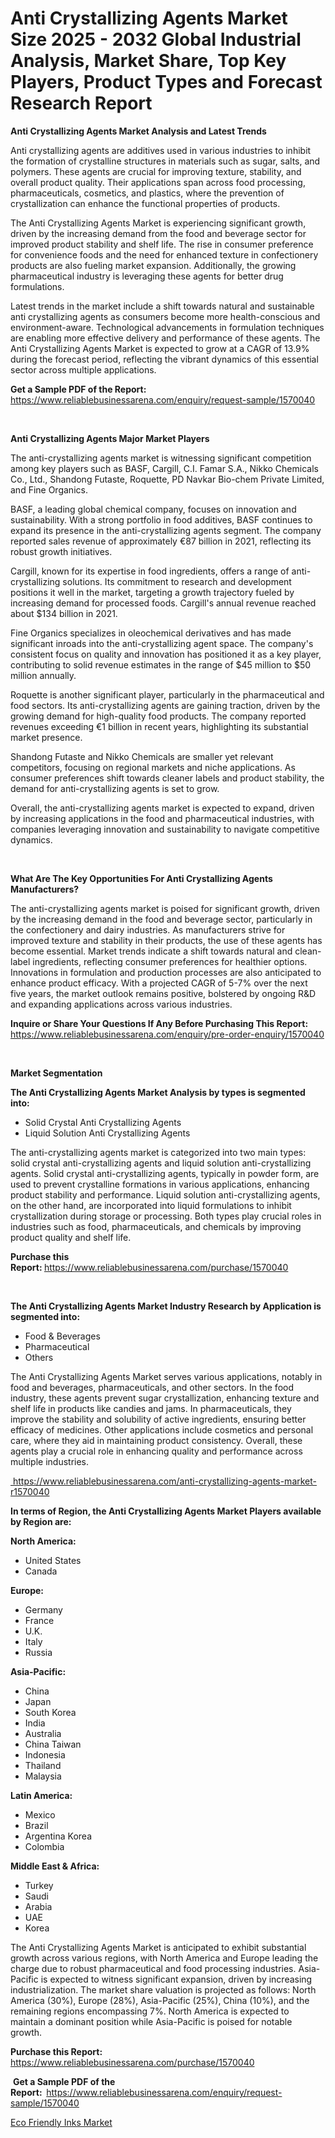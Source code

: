 <p><h1>Anti Crystallizing Agents Market Size 2025 - 2032 Global Industrial Analysis, Market Share, Top Key Players, Product Types and Forecast Research Report</h1></p><p><strong>Anti Crystallizing Agents Market Analysis and Latest Trends</strong></p>
<p><p>Anti crystallizing agents are additives used in various industries to inhibit the formation of crystalline structures in materials such as sugar, salts, and polymers. These agents are crucial for improving texture, stability, and overall product quality. Their applications span across food processing, pharmaceuticals, cosmetics, and plastics, where the prevention of crystallization can enhance the functional properties of products.</p><p>The Anti Crystallizing Agents Market is experiencing significant growth, driven by the increasing demand from the food and beverage sector for improved product stability and shelf life. The rise in consumer preference for convenience foods and the need for enhanced texture in confectionery products are also fueling market expansion. Additionally, the growing pharmaceutical industry is leveraging these agents for better drug formulations.</p><p>Latest trends in the market include a shift towards natural and sustainable anti crystallizing agents as consumers become more health-conscious and environment-aware. Technological advancements in formulation techniques are enabling more effective delivery and performance of these agents. The Anti Crystallizing Agents Market is expected to grow at a CAGR of 13.9% during the forecast period, reflecting the vibrant dynamics of this essential sector across multiple applications.</p></p>
<p><strong>Get a Sample PDF of the Report:&nbsp;</strong> <a href="https://www.reliablebusinessarena.com/enquiry/request-sample/1570040?utm_campaign=3457&utm_medium=2&utm_source=Github&utm_content=ia&utm_term=25032025&utm_id=anti-crystallizing-agents">https://www.reliablebusinessarena.com/enquiry/request-sample/1570040</a></p>
<p>&nbsp;</p>
<p><strong>Anti Crystallizing Agents Major Market Players</strong></p>
<p><p>The anti-crystallizing agents market is witnessing significant competition among key players such as BASF, Cargill, C.I. Famar S.A., Nikko Chemicals Co., Ltd., Shandong Futaste, Roquette, PD Navkar Bio-chem Private Limited, and Fine Organics.</p><p>BASF, a leading global chemical company, focuses on innovation and sustainability. With a strong portfolio in food additives, BASF continues to expand its presence in the anti-crystallizing agents segment. The company reported sales revenue of approximately €87 billion in 2021, reflecting its robust growth initiatives.</p><p>Cargill, known for its expertise in food ingredients, offers a range of anti-crystallizing solutions. Its commitment to research and development positions it well in the market, targeting a growth trajectory fueled by increasing demand for processed foods. Cargill's annual revenue reached about $134 billion in 2021.</p><p>Fine Organics specializes in oleochemical derivatives and has made significant inroads into the anti-crystallizing agent space. The company's consistent focus on quality and innovation has positioned it as a key player, contributing to solid revenue estimates in the range of $45 million to $50 million annually.</p><p>Roquette is another significant player, particularly in the pharmaceutical and food sectors. Its anti-crystallizing agents are gaining traction, driven by the growing demand for high-quality food products. The company reported revenues exceeding €1 billion in recent years, highlighting its substantial market presence.</p><p>Shandong Futaste and Nikko Chemicals are smaller yet relevant competitors, focusing on regional markets and niche applications. As consumer preferences shift towards cleaner labels and product stability, the demand for anti-crystallizing agents is set to grow.</p><p>Overall, the anti-crystallizing agents market is expected to expand, driven by increasing applications in the food and pharmaceutical industries, with companies leveraging innovation and sustainability to navigate competitive dynamics.</p></p>
<p>&nbsp;</p>
<p><strong>What Are The Key Opportunities For Anti Crystallizing Agents Manufacturers?</strong></p>
<p><p>The anti-crystallizing agents market is poised for significant growth, driven by the increasing demand in the food and beverage sector, particularly in the confectionery and dairy industries. As manufacturers strive for improved texture and stability in their products, the use of these agents has become essential. Market trends indicate a shift towards natural and clean-label ingredients, reflecting consumer preferences for healthier options. Innovations in formulation and production processes are also anticipated to enhance product efficacy. With a projected CAGR of 5-7% over the next five years, the market outlook remains positive, bolstered by ongoing R&D and expanding applications across various industries.</p></p>
<p><strong>Inquire or Share Your Questions If Any Before Purchasing This Report:</strong> <a href="https://www.reliablebusinessarena.com/enquiry/pre-order-enquiry/1570040?utm_campaign=3457&utm_medium=2&utm_source=Github&utm_content=ia&utm_term=25032025&utm_id=anti-crystallizing-agents">https://www.reliablebusinessarena.com/enquiry/pre-order-enquiry/1570040</a></p>
<p>&nbsp;</p>
<p><strong>Market Segmentation</strong></p>
<p><strong>The Anti Crystallizing Agents Market Analysis by types is segmented into:</strong></p>
<p><ul><li>Solid Crystal Anti Crystallizing Agents</li><li>Liquid Solution Anti Crystallizing Agents</li></ul></p>
<p><p>The anti-crystallizing agents market is categorized into two main types: solid crystal anti-crystallizing agents and liquid solution anti-crystallizing agents. Solid crystal anti-crystallizing agents, typically in powder form, are used to prevent crystalline formations in various applications, enhancing product stability and performance. Liquid solution anti-crystallizing agents, on the other hand, are incorporated into liquid formulations to inhibit crystallization during storage or processing. Both types play crucial roles in industries such as food, pharmaceuticals, and chemicals by improving product quality and shelf life.</p></p>
<p><strong>Purchase this Report:&nbsp;</strong><a href="https://www.reliablebusinessarena.com/purchase/1570040?utm_campaign=3457&utm_medium=2&utm_source=Github&utm_content=ia&utm_term=25032025&utm_id=anti-crystallizing-agents">https://www.reliablebusinessarena.com/purchase/1570040</a></p>
<p>&nbsp;</p>
<p><strong>The Anti Crystallizing Agents Market Industry Research by Application is segmented into:</strong></p>
<p><ul><li>Food & Beverages</li><li>Pharmaceutical</li><li>Others</li></ul></p>
<p><p>The Anti Crystallizing Agents Market serves various applications, notably in food and beverages, pharmaceuticals, and other sectors. In the food industry, these agents prevent sugar crystallization, enhancing texture and shelf life in products like candies and jams. In pharmaceuticals, they improve the stability and solubility of active ingredients, ensuring better efficacy of medicines. Other applications include cosmetics and personal care, where they aid in maintaining product consistency. Overall, these agents play a crucial role in enhancing quality and performance across multiple industries.</p></p>
<p><a href="https://www.reliablebusinessarena.com/anti-crystallizing-agents-market-r1570040?utm_campaign=3457&utm_medium=2&utm_source=Github&utm_content=ia&utm_term=25032025&utm_id=anti-crystallizing-agents">&nbsp;https://www.reliablebusinessarena.com/anti-crystallizing-agents-market-r1570040</a></p>
<p><strong>In terms of Region, the Anti Crystallizing Agents Market Players available by Region are:</strong></p>
<p>
    <p> <strong> North America: </strong>
        <ul>
            <li>United States</li>
            <li>Canada</li>
        </ul>
        </p> 
    <p> <strong> Europe: </strong>
        <ul>
            <li>Germany</li>
            <li>France</li>
            <li>U.K.</li>
            <li>Italy</li>
            <li>Russia</li>
        </ul>
        </p> 
    <p> <strong> Asia-Pacific: </strong>
        <ul>
            <li>China</li>
            <li>Japan</li>
            <li>South Korea</li>
            <li>India</li>
            <li>Australia</li>
            <li>China Taiwan</li>
            <li>Indonesia</li>
            <li>Thailand</li>
            <li>Malaysia</li>
        </ul>
        </p> 
    <p> <strong> Latin America: </strong>
        <ul>
            <li>Mexico</li>
            <li>Brazil</li>
            <li>Argentina Korea</li>
            <li>Colombia</li>
        </ul>
        </p> 
    <p> <strong> Middle East & Africa: </strong>
        <ul>
            <li>Turkey</li>
            <li>Saudi</li>
            <li>Arabia</li>
            <li>UAE</li>
            <li>Korea</li>
        </ul>
    </p>
    </p>
<p><p>The Anti Crystallizing Agents Market is anticipated to exhibit substantial growth across various regions, with North America and Europe leading the charge due to robust pharmaceutical and food processing industries. Asia-Pacific is expected to witness significant expansion, driven by increasing industrialization. The market share valuation is projected as follows: North America (30%), Europe (28%), Asia-Pacific (25%), China (10%), and the remaining regions encompassing 7%. North America is expected to maintain a dominant position while Asia-Pacific is poised for notable growth.</p></p>
<p><strong>Purchase this Report: </strong><a href="https://www.reliablebusinessarena.com/purchase/1570040?utm_campaign=3457&utm_medium=2&utm_source=Github&utm_content=ia&utm_term=25032025&utm_id=anti-crystallizing-agents">https://www.reliablebusinessarena.com/purchase/1570040</a></p>
<p>&nbsp;<strong>Get a Sample PDF of the Report:&nbsp;&nbsp;</strong><a href="https://www.reliablebusinessarena.com/enquiry/request-sample/1570040?utm_campaign=3457&utm_medium=2&utm_source=Github&utm_content=ia&utm_term=25032025&utm_id=anti-crystallizing-agents">https://www.reliablebusinessarena.com/enquiry/request-sample/1570040</a></p>
<p><strong></strong></p>
<p><p><a href="https://github.com/belhejmawoue/Market-Research-Report-List-1/blob/main/eco-friendly-inks-market.md?utm_campaign=3457&utm_medium=2&utm_source=Github&utm_content=ia&utm_term=25032025&utm_id=anti-crystallizing-agents">Eco Friendly Inks Market</a></p></p>
